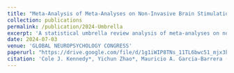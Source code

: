 ```yaml
---
title: "Meta-Analysis of Meta-Analyses on Non-Invasive Brain Stimulation for Post-Stroke Depression"
collection: publications
permalink: /publication/2024-Umbrella
excerpt: 'A statistical umbrella review analysis of meta-analyses on non-invasive brain stimulation for post-stroke depression.' 
date: 2024-07-03
venue: 'GLOBAL NEUROPSYCHOLOGY CONGRESS'
paperurl: "https://drive.google.com/file/d/1g1iWIP8TNs_11TL6bwc51_mjx3kGJf2N/view"
citation: 'Cole J. Kennedy*, Yichun Zhao*, Mauricio A. Garcia-Barrera (*: Equal Contributions). (2024). "Meta-Analysis of Meta-Analyses on Non-Invasive Brain Stimulation for Post-Stroke Depression." <i>Global Neuropsychology Congress.</i> (poster presentation).'
---
```


